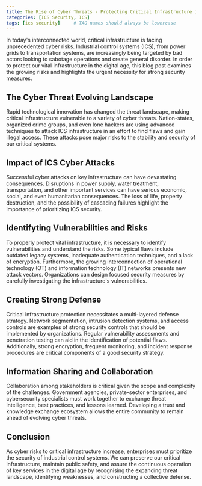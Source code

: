 ```yaml
---
title: The Rise of Cyber Threats - Protecting Critical Infrastructure in the Digital Age
categories: [ICS Security, ICS]
tags: [ics security]     # TAG names should always be lowercase
---
```



In today's interconnected world, critical infrastructure is facing unprecedented cyber risks. Industrial control systems (ICS), from power grids to transportation systems, are increasingly being targeted by bad actors looking to sabotage operations and create general disorder. In order to protect our vital infrastructure in the digital age, this blog post examines the growing risks and highlights the urgent necessity for strong security measures.

## The Cyber Threat Evolving Landscape

Rapid technological innovation has changed the threat landscape, making critical infrastructure vulnerable to a variety of cyber threats. Nation-states, organized crime groups, and even lone hackers are using advanced techniques to attack ICS infrastructure in an effort to find flaws and gain illegal access. These attacks pose major risks to the stability and security of our critical systems.

## Impact of ICS Cyber Attacks 

Successful cyber attacks on key infrastructure can have devastating consequences. Disruptions in power supply, water treatment, transportation, and other important services can have serious economic, social, and even humanitarian consequences. The loss of life, property destruction, and the possibility of cascading failures highlight the importance of prioritizing ICS security.

## Identifyting Vulnerabilities and Risks

To properly protect vital infrastructure, it is necessary to identify vulnerabilities and understand the risks. Some typical flaws include outdated legacy systems, inadequate authentication techniques, and a lack of encryption. Furthermore, the growing interconnection of operational technology (OT) and information technology (IT) networks presents new attack vectors. Organizations can design focused security measures by carefully investigating the infrastructure's vulnerabilities.

## Creating Strong Defense

Critical infrastructure protection necessitates a multi-layered defense strategy. Network segmentation, intrusion detection systems, and access controls are examples of strong security controls that should be implemented by organizations. Regular vulnerability assessments and penetration testing can aid in the identification of potential flaws. Additionally, strong encryption, frequent monitoring, and incident response procedures are critical components of a good security strategy.

## Information Sharing and Collaboration

Collaboration among stakeholders is critical given the scope and complexity of the challenges. Government agencies, private-sector enterprises, and cybersecurity specialists must work together to exchange threat intelligence, best practices, and lessons learned. Developing a trust and knowledge exchange ecosystem allows the entire community to remain ahead of evolving cyber threats.

## Conclusion

As cyber risks to critical infrastructure increase, enterprises must prioritize the security of industrial control systems. We can preserve our critical infrastructure, maintain public safety, and assure the continuous operation of key services in the digital age by recognising the expanding threat landscape, identifying weaknesses, and constructing a collective defense.

